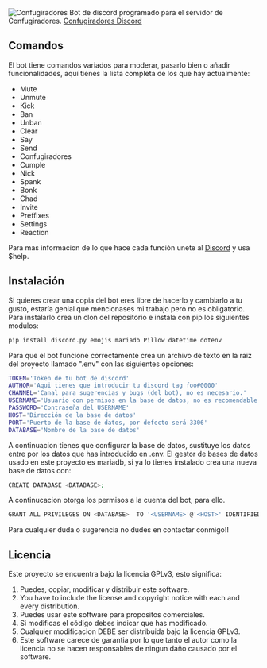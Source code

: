 <img src="https://imgur.com/OFVhKoQ.png" alt="Confugiradores"/>
Bot de discord programado para el servidor de Confugiradores.
<a href="https://discord.com/invite/9aqHgCT7jm">Confugiradores Discord</a>

## Comandos

El bot tiene comandos variados para moderar, pasarlo bien o añadir funcionalidades, aquí tienes la lista completa de los que hay actualmente:

* Mute
* Unmute
* Kick
* Ban
* Unban
* Clear
* Say
* Send
* Confugiradores
* Cumple
* Nick
* Spank
* Bonk
* Chad
* Invite
* Preffixes
* Settings
* Reaction

Para mas informacion de lo que hace cada función unete al <a href="https://discord.com/invite/9aqHgCT7jm">Discord</a> y usa $help.

## Instalación

Si quieres crear una copia del bot eres libre de hacerlo y cambiarlo a tu gusto, estaría genial que mencionases mi trabajo pero no es obligatorio.
Para instalarlo crea un clon del repositorio e instala con pip los siguientes modulos:

```sh
pip install discord.py emojis mariadb Pillow datetime dotenv
```
Para que el bot funcione correctamente crea un archivo de texto en la raiz del proyecto llamado ".env" con las siguientes opciones:
```sh
TOKEN='Token de tu bot de discord'
AUTHOR='Aqui tienes que introducir tu discord tag foo#0000'
CHANNEL='Canal para sugerencias y bugs (del bot), no es necesario.'
USERNAME='Usuario con permisos en la base de datos, no es recomendable que sea root'
PASSWORD='Contraseña del USERNAME'
HOST='Dirección de la base de datos'
PORT='Puerto de la base de datos, por defecto será 3306'
DATABASE='Nombre de la base de datos'
```
A continuacion tienes que configurar la base de datos, sustituye los datos entre <angulos> por los datos que has introducido en .env.
El gestor de bases de datos usado en este proyecto es mariadb, si ya lo tienes instalado crea una nueva base de datos con:
```sh
CREATE DATABASE <DATABASE>;
```
A continucacion otorga los permisos a la cuenta del bot, para ello.
```sh
GRANT ALL PRIVILEGES ON <DATABASE>  TO '<USERNAME>'@'<HOST>' IDENTIFIED BY '<PASSWORD>';
```
Para cualquier duda o sugerencia no dudes en contactar conmigo!!
## Licencia
    
Este proyecto se encuentra bajo la licencia GPLv3, esto significa:
1. Puedes, copiar, modificar y distribuir este software.
2. You have to include the license and copyright notice with each and every distribution.
3. Puedes usar este software para propositos comerciales.
4. Si modificas el código debes indicar que has modificado.
5. Cualquier modificacion DEBE ser distribuida bajo la licencia GPLv3.
6. Este software carece de garantia por lo que tanto el autor como la licencia no se hacen responsables de ningun daño causado por el software.
            
